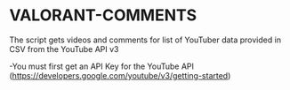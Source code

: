# VALORANT-COMMENTS

The script gets videos and comments for list of YouTuber data provided in CSV from the YouTube API v3

-You must first get an API Key for the YouTube API (https://developers.google.com/youtube/v3/getting-started)


